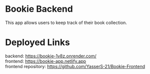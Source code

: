 # Bookie Backend

This app allows users to keep track of their book collection.

# Deployed Links

backend: https://bookie-1v8z.onrender.com/ \
frontend: https://bookie-app.netlify.app \
frontend repository: https://github.com/YasserS-21/Bookie-Frontend